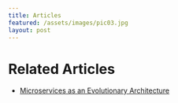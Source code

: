 ```yaml
---
title: Articles
featured: /assets/images/pic03.jpg
layout: post
---
```


# Related Articles

 - [Microservices as an Evolutionary Architecture](https://www.thoughtworks.com/insights/blog/microservices-evolutionary-architecture)

